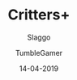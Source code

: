 ---
title: Critters+
author:
  - Slaggo
  - TumbleGamer
description: adds new features to BoxCritters to improve your experience!
date: 14-04-2019
buttons:
  - name: Install
    href: https://cdn.boxcrittersmods.ga/CrittersPlus/master/crittersplus.user.js
featured: false
userscript: true
require:
  - bcmacro-api
working: true
icon: https://raw.githubusercontent.com/slaggo/CrittersPlus/master/icon.png
recommend: true
---